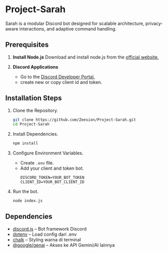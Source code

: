 # Project-Sarah
Sarah is a modular Discord bot designed for scalable architecture, privacy-aware interactions, and adaptive command handling.


## Prerequisites
 1. **Install Node.js**
    Download and install node.js from the <a href="https://nodejs.org/en/download" target="_blank">official website.</a>

 2. **Discord Applications**
    * Go to the <a href="https://discord.com/developers/applications" target="_blank">Discord Developer Portal.</a>
    * create new or copy client id and token.


## Installation Steps

 1. Clone the Repository.
    ```bash
    git clone https://github.com/Zeesion/Project-Sarah.git
    cd Project-Sarah
    ```

 2. Install Dependencies.
    ```bash
    npm install
    ```

 3. Configure Environment Variables.
    * Create `.env` file.
    * Add your client and token bot.
      ```dotenv
      DISCORD_TOKEN=YOUR_BOT_TOKEN
      CLIENT_ID=YOUR_BOT_CLIENT_ID
      ```

  4. Run the bot.
     ```bash
     node index.js
     ```


## Dependencies
- [discord.js](https://www.npmjs.com/package/discord.js) – Bot framework Discord
- [dotenv](https://www.npmjs.com/package/dotenv) – Load config dari .env
- [chalk](https://www.npmjs.com/package/chalk) – Styling warna di terminal
- [@google/genai](https://www.npmjs.com/package/@google/genai) – Akses ke API Gemini/AI lainnya

